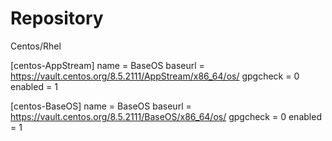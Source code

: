 # Repository

Centos/Rhel

[centos-AppStream]
name = BaseOS
baseurl = https://vault.centos.org/8.5.2111/AppStream/x86_64/os/
gpgcheck = 0
enabled = 1



[centos-BaseOS]
name = BaseOS
baseurl = https://vault.centos.org/8.5.2111/BaseOS/x86_64/os/
gpgcheck = 0
enabled = 1
